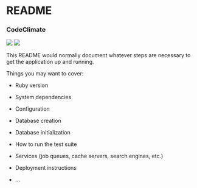 # README

### CodeClimate
<a href="https://codeclimate.com/github/sjsoares/cue-to-cue-169L/maintainability"><img src="https://api.codeclimate.com/v1/badges/8293d6d409c621772253/maintainability" /></a>
<a href="https://codeclimate.com/github/sjsoares/cue-to-cue-169L/test_coverage"><img src="https://api.codeclimate.com/v1/badges/8293d6d409c621772253/test_coverage" /></a>

This README would normally document whatever steps are necessary to get the
application up and running.

Things you may want to cover:

* Ruby version

* System dependencies

* Configuration

* Database creation

* Database initialization

* How to run the test suite

* Services (job queues, cache servers, search engines, etc.)

* Deployment instructions

* ...
